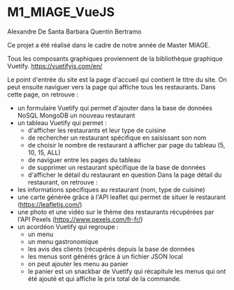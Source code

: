 # M1_MIAGE_VueJS

Alexandre De Santa Barbara
Quentin Bertramo

Ce projet a été réalisé dans le cadre de notre année de Master MIAGE.

Tous les composants graphiques proviennent de la bibliothèque graphique Vuetify.
https://vuetifyjs.com/en/

Le point d'entrée du site est la page d'accueil qui contient le titre du site.
On peut ensuite naviguer vers la page qui affiche tous les restaurants.
Dans cette page, on retrouve :
- un formulaire Vuetify qui permet d'ajouter dans la base de données NoSQL MongoDB un nouveau restaurant
- un tableau Vuetify qui permet :
  - d'afficher les restaurants et leur type de cuisine
  - de rechercher un restaurant spécifique en saisissant son nom
  - de choisir le nombre de restaurant à afficher par page du tableau (5, 10, 15, ALL)
  - de naviguer entre les pages du tableau
  - de supprimer un restaurant spécifique de la base de données
  - d'afficher le détail du restaurant en question
Dans la page détail du restaurant, on retrouve :
- les informations spécifiques au restaurant (nom, type de cuisine)
- une carte générée grâce à l'API leaflet qui permet de situer le restaurant (https://leafletjs.com/)
- une photo et une vidéo sur le thème des restaurants récupérées par l'API Pexels (https://www.pexels.com/fr-fr/)
- un acordéon Vuetify qui regroupe :
  - un menu
  - un menu gastronomique
  - les avis des clients (récupérés depuis la base de données
  - les menus sont générés grâce à un fichier JSON local
  - on peut ajouter les menu au panier
  - le panier est un snackbar de Vuetify qui récapitule les menus qui ont été ajouté et qui affiche le prix total de la commande.

